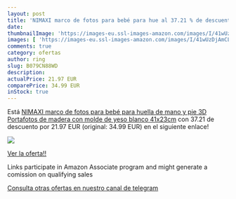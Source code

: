 ```yaml
---
layout: post
title: 'NIMAXI marco de fotos para bebé para hue al 37.21 % de descuento'
date: 
thumbnailImage: 'https://images-eu.ssl-images-amazon.com/images/I/41wUzDjAmCL._SL200_.jpg'
images: [ 'https://images-eu.ssl-images-amazon.com/images/I/41wUzDjAmCL._SL200_.jpg' ]
comments: true
category: ofertas
author: ring
slug: B079CN88WD
description:
actualPrice: 21.97 EUR
comparePrice: 34.99 EUR
inStock: true
---
```


Está [NIMAXI marco de fotos para bebé para huella de mano y pie 3D  Portafotos de madera con molde de yeso  blanco  41x23cm](https://www.amazon.es/dp/B079CN88WD/?tag=tolees-21) con 37.21 de descuento por 21.97 EUR (original: 34.99 EUR) en el siguiente enlace!

[![](https://images-eu.ssl-images-amazon.com/images/I/41wUzDjAmCL._SL200_.jpg)](https://www.amazon.es/dp/B079CN88WD/?tag=tolees-21)

[Ver la oferta!!](https://www.amazon.es/dp/B079CN88WD/?tag=tolees-21)

Links participate in Amazon Associate program and might generate a comission on qualifying sales

[Consulta otras ofertas en nuestro canal de telegram](https://t.me/s/ofertas25)
